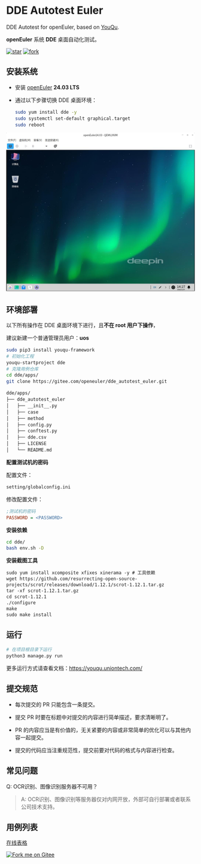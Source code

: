 # DDE Autotest Euler

DDE Autotest for openEuler, based on [YouQu](https://youqu.uniontech.com/).

**openEuler** 系统 **DDE** 桌面自动化测试。

[![star](https://gitee.com/openeuler/dde_autotest_euler/badge/star.svg?theme=white)](https://gitee.com/openeuler/dde_autotest_euler/stargazers)
[![fork](https://gitee.com/openeuler/dde_autotest_euler/badge/fork.svg?theme=white)](https://gitee.com/openeuler/dde_autotest_euler/members)

## 安装系统

- 安装 [openEuler](https://www.openeuler.org/zh/download/) **24.03 LTS**

- 通过以下步骤切换 DDE 桌面环境：

    ```bash
    sudo yum install dde -y
    sudo systemctl set-default graphical.target
    sudo reboot
    ```
    

![](./imgs/20241107142721.jpg)

## 环境部署

以下所有操作在 DDE 桌面环境下进行，且**不在 root 用户下操作**，

建议新建一个普通管理员用户：**uos**

```bash
sudo pip3 install youqu-framework
# 初始化工程
youqu-startproject dde
# 克隆用例仓库
cd dde/apps/
git clone https://gitee.com/openeuler/dde_autotest_euler.git
```

```bash
dde/apps/
├── dde_autotest_euler
│   ├── __init__.py
│   ├── case
│   ├── method
│   ├── config.py
│   ├── conftest.py
│   ├── dde.csv
│   ├── LICENSE
│   └── README.md
```

**配置测试机的密码**

配置文件：
```bash
setting/globalconfig.ini
```

修改配置文件：
```ini
;测试机的密码
PASSWORD = <PASSWORD>
```

**安装依赖**

```bash
cd dde/
bash env.sh -D
```

**安装截图工具**
```
sudo yum install xcomposite xfixes xinerama -y # 工具依赖
wget https://github.com/resurrecting-open-source-projects/scrot/releases/download/1.12.1/scrot-1.12.1.tar.gz
tar -xf scrot-1.12.1.tar.gz 
cd scrot-1.12.1
./configure
make
sudo make install
```

## 运行

```bash
# 在项目根目录下运行
python3 manage.py run
```

更多运行方式请查看文档：https://youqu.uniontech.com/

## 提交规范

- 每次提交的 PR 只能包含一条提交。

- 提交 PR 时要在标题中对提交的内容进行简单描述，要求清晰明了。

- PR 的内容应当是有价值的，无关紧要的内容或非常简单的优化可以与其他内容一起提交。

- 提交的代码应当注重规范性，提交前要对代码的格式与内容进行检查。

## 常见问题
Q: OCR识别、图像识别服务器不可用？

> A: OCR识别、图像识别等服务器仅对内网开放，外部可自行部署或者联系公司技术支持。

## 用例列表

[在线表格](https://doc.weixin.qq.com/sheet/e3_Ab8A1gYLABUA8lV99qfQWO7XU3Vhn?scode=AEoAsgdxAAYAl5RLlkAJgAbQaKAB8&tab=BB08J2)



[![Fork me on Gitee](https://gitee.com/openeuler/dde_autotest_euler/widgets/widget_2.svg)](https://gitee.com/openeuler/dde_autotest_euler)
